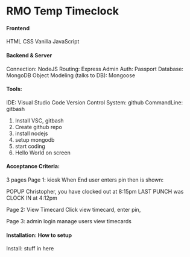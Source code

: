 # RMO Temp Timeclock

#### Frontend
HTML
CSS
Vanilla JavaScript


#### Backend & Server
Connection: NodeJS
Routing: Express
Admin Auth: Passport
Database: MongoDB
Object Modeling (talks to DB): Mongoose


#### Tools:
IDE: Visual Studio Code
Version Control System: github
CommandLine: gitbash



1. Install VSC, gitbash
2. Create github repo
3. install nodejs
4. setup mongodb
5. start coding
6. Hello World on screen



#### Acceptance Criteria:
3 pages
Page 1: kiosk
When End user enters pin then is shown:

POPUP
Christopher, you have clocked out at 8:15pm
LAST PUNCH was CLOCK IN at 4:12pm

Page 2: 
View Timecard
Click view timecard, enter pin, 

Page 3: admin login
manage users
view timecards


#### Installation: How to setup
Install: stuff in here
